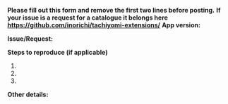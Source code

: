 **Please fill out this form and remove the first two lines before posting.**
**If your issue is a request for a catalogue it belongs here https://github.com/inorichi/tachiyomi-extensions/**
**App version:**

**Issue/Request:**

**Steps to reproduce (if applicable)**

 1.
 2.
 3.

**Other details:**